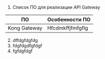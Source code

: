 1. Список ПО для реализации API Gateway

| ПО           | Особенности ПО   |
|--------------|------------------|
| Kong Gateway | Hfcdmkffjfmfgflg |


2. dffdgfdgfdg
3. fdgfdgdfgfdgf
4. fgfdgfdgf
